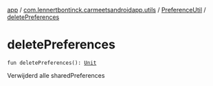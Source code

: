 [app](../../index.md) / [com.lennertbontinck.carmeetsandroidapp.utils](../index.md) / [PreferenceUtil](index.md) / [deletePreferences](./delete-preferences.md)

# deletePreferences

`fun deletePreferences(): `[`Unit`](https://kotlinlang.org/api/latest/jvm/stdlib/kotlin/-unit/index.html)

Verwijderd alle sharedPreferences

